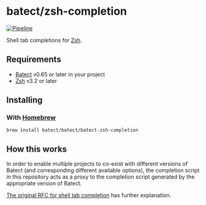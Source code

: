 # batect/zsh-completion

[![Pipeline](https://github.com/batect/zsh-completion/workflows/Pipeline/badge.svg?branch=master)](https://github.com/batect/zsh-completion/actions?query=workflow%3APipeline+branch%3Amaster)

Shell tab completions for [Zsh](https://www.zsh.org/).

## Requirements

* [Batect](https://batect.dev) v0.65 or later in your project
* [Zsh](https://www.zsh.org/) v3.2 or later

## Installing

### With [Homebrew](http://brew.sh/)

```
brew install batect/batect/batect-zsh-completion
```

## How this works

In order to enable multiple projects to co-exist with different versions of Batect (and corresponding different available options), the completion script
in this repository acts as a proxy to the completion script generated by the appropriate version of Batect.

[The original RFC for shell tab completion](https://github.com/batect/batect/blob/master/rfcs/2020-03-shell-tab-completion/proposal.md) has further explanation.

